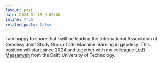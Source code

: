 ```yaml
---
layout: post
date: 2024-01-15 9:00:00
inline: true
related_posts: false
---
```


I am happy to share that I will be leading the International Association of Geodesy Joint Study Group T.29: Machine learning in geodesy. This position will start since 2024 and together with my colleague [Lotfi Massarweh](https://www.tudelft.nl/citg/over-faculteit/afdelingen/geoscience-remote-sensing/staff/researchers/ir-l-lotfi-massarweh) from the Delft University of Technology. 

